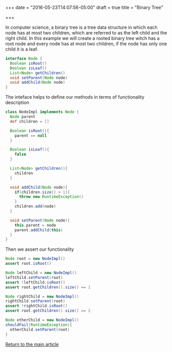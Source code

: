 +++
date = "2016-05-23T14:07:56-05:00"
draft = true
title = "Binary Tree"

+++

In computer science, a binary tree is a tree data structure in which each node has at most two children, which are referred to as the left child and the right child.
In this example we will create a rooted binary tree witch has a root node and every node has at most two children, if the node has only one child it is a leaf.


```groovy
interface Node {
  Boolean isRoot()
  Boolean isLeaf()
  List<Node> getChildren()
  void setParent(Node node)
  void addChild(Node node)
}
```

The inteface helps to define our methods in terms of functionality description

```groovy
class NodeImpl implements Node {
  Node parent
  def children = []

  Boolean isRoot(){
    parent == null
  }

  Boolean isLeaf(){
    false
  }

  List<Node> getChildren(){
    children
  }

  void addChild(Node node){
    if(children.size() > 1){
      throw new RuntimeException()
    }
    children.add(node)
  }

  void setParent(Node node){
    this.parent = node
    parent.addChild(this)
  }
}
```

Then we assert our functionality

```groovy
Node root = new NodeImpl()
assert root.isRoot()

Node leftChild = new NodeImpl()
leftChild.setParent(root)
assert !leftChild.isRoot()
assert root.getChildren().size() == 1

Node rightChild = new NodeImpl()
rightChild.setParent(root)
assert !rightChild.isRoot()
assert root.getChildren().size() == 2

Node otherChild = new NodeImpl()
shouldFail(RuntimeException){
  otherChild.setParent(root)
}
```


[Return to the main article](/techtalk/algorithms)
